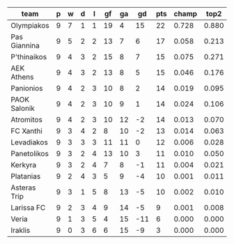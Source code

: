 |     team     | p | w | d | l | gf | ga | gd  | pts | champ | top2  | top3  | top4  |  5-7  | bot4  | bot3  | bot2  |
|--------------|---|---|---|---|----|----|-----|-----|-------|-------|-------|-------|-------|-------|-------|-------|
| Olympiakos   | 9 | 7 | 1 | 1 | 19 |  4 |  15 |  22 | 0.728 | 0.880 | 0.936 | 0.965 | 0.030 | 0.000 | 0.000 | 0.000|
| Pas Giannina | 9 | 5 | 2 | 2 | 13 |  7 |   6 |  17 | 0.058 | 0.213 | 0.362 | 0.485 | 0.278 | 0.028 | 0.013 | 0.005|
| P'thinaikos  | 9 | 4 | 3 | 2 | 15 |  8 |   7 |  15 | 0.075 | 0.271 | 0.426 | 0.549 | 0.256 | 0.021 | 0.010 | 0.003|
| AEK Athens   | 9 | 4 | 3 | 2 | 13 |  8 |   5 |  15 | 0.046 | 0.176 | 0.312 | 0.433 | 0.280 | 0.040 | 0.019 | 0.007|
| Panionios    | 9 | 4 | 2 | 3 | 10 |  8 |   2 |  14 | 0.019 | 0.095 | 0.189 | 0.286 | 0.282 | 0.083 | 0.043 | 0.018|
| PAOK Salonik | 9 | 4 | 2 | 3 | 10 |  9 |   1 |  14 | 0.024 | 0.106 | 0.202 | 0.303 | 0.292 | 0.072 | 0.039 | 0.017|
| Atromitos    | 9 | 4 | 2 | 3 | 10 | 12 |  -2 |  14 | 0.013 | 0.070 | 0.142 | 0.228 | 0.270 | 0.117 | 0.065 | 0.027|
| FC Xanthi    | 9 | 3 | 4 | 2 |  8 | 10 |  -2 |  13 | 0.014 | 0.063 | 0.128 | 0.207 | 0.264 | 0.131 | 0.075 | 0.033|
| Levadiakos   | 9 | 3 | 3 | 3 | 11 | 11 |   0 |  12 | 0.006 | 0.028 | 0.063 | 0.114 | 0.213 | 0.227 | 0.141 | 0.070|
| Panetolikos  | 9 | 3 | 2 | 4 | 13 | 10 |   3 |  11 | 0.010 | 0.050 | 0.109 | 0.177 | 0.259 | 0.157 | 0.096 | 0.045|
| Kerkyra      | 9 | 3 | 2 | 4 |  7 |  8 |  -1 |  11 | 0.004 | 0.021 | 0.051 | 0.095 | 0.176 | 0.272 | 0.171 | 0.085|
| Platanias    | 9 | 2 | 4 | 3 |  5 |  9 |  -4 |  10 | 0.001 | 0.011 | 0.029 | 0.058 | 0.136 | 0.355 | 0.245 | 0.134|
| Asteras Trip | 9 | 3 | 1 | 5 |  8 | 13 |  -5 |  10 | 0.002 | 0.010 | 0.027 | 0.052 | 0.119 | 0.399 | 0.277 | 0.154|
| Larissa FC   | 9 | 2 | 3 | 4 |  9 | 14 |  -5 |   9 | 0.001 | 0.008 | 0.023 | 0.043 | 0.108 | 0.439 | 0.311 | 0.182|
| Veria        | 9 | 1 | 3 | 5 |  4 | 15 | -11 |   6 | 0.000 | 0.000 | 0.002 | 0.005 | 0.025 | 0.793 | 0.705 | 0.551|
| Iraklis      | 9 | 0 | 3 | 6 |  6 | 15 |  -9 |   3 | 0.000 | 0.000 | 0.001 | 0.001 | 0.013 | 0.865 | 0.791 | 0.667|
